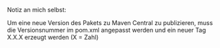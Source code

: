 Notiz an mich selbst:

Um eine neue Version des Pakets zu Maven Central zu publizieren, muss die Versionsnummer im pom.xml angepasst werden und ein neuer Tag X.X.X erzeugt werden (X = Zahl)